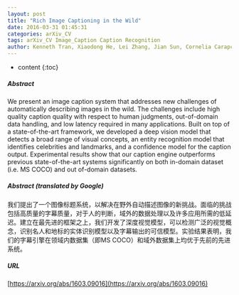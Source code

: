 ```yaml
---
layout: post
title: "Rich Image Captioning in the Wild"
date: 2016-03-31 01:45:31
categories: arXiv_CV
tags: arXiv_CV Image_Caption Caption Recognition
author: Kenneth Tran, Xiaodong He, Lei Zhang, Jian Sun, Cornelia Carapcea, Chris Thrasher, Chris Buehler, Chris Sienkiewicz
---
```


* content
{:toc}

##### Abstract
We present an image caption system that addresses new challenges of automatically describing images in the wild. The challenges include high quality caption quality with respect to human judgments, out-of-domain data handling, and low latency required in many applications. Built on top of a state-of-the-art framework, we developed a deep vision model that detects a broad range of visual concepts, an entity recognition model that identifies celebrities and landmarks, and a confidence model for the caption output. Experimental results show that our caption engine outperforms previous state-of-the-art systems significantly on both in-domain dataset (i.e. MS COCO) and out of-domain datasets.

##### Abstract (translated by Google)
我们提出了一个图像标题系统，以解决在野外自动描述图像的新挑战。面临的挑战包括高质量的字幕质量，对于人的判断，域外的数据处理以及许多应用所需的低延迟。建立在最先进的框架之上，我们开发了深度视觉模型，可以检测广泛的视觉概念，识别名人和地标的实体识别模型以及字幕输出的可信模型。实验结果表明，我们的字幕引擎在领域内数据集（即MS COCO）和域外数据集上均优于先前的先进系统。

##### URL
[https://arxiv.org/abs/1603.09016](https://arxiv.org/abs/1603.09016)


